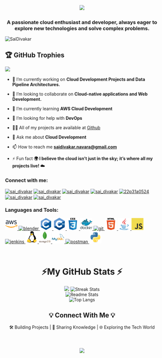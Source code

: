 
<h1 align="center">
    <img src="https://readme-typing-svg.herokuapp.com?font=Righteous&size=35&color=0ABAB5&center=true&vCenter=true&width=550&height=70&duration=4000&lines=Welcome+to+my+GitHub!;I'm+Sai+Divakar!;I+💖+learning+new+things!" />
</h1>

<h3 align="center">A passionate cloud enthusiast and developer, always eager to explore new technologies and solve complex problems.</h3>


<p align="left"> <img src="https://komarev.com/ghpvc/?username=SaiDivakar-Navara&label=Profile%20views&color=0e75b6&style=flat" alt="SaiDivakar" /> </p>



## 🏆 GitHub Trophies
![](https://github-profile-trophy.vercel.app/?username=SaiDivakar-Navara&theme=radical&no-frame=false&no-bg=false&margin-w=4)

- 🔭 I’m currently working on **Cloud Development Projects and Data Pipeline Architectures.**

- 👯 I’m looking to collaborate on **Cloud-native applications and Web Development.**

- 🌱 I’m currently learning **AWS Cloud Development**

- 🤝 I’m looking for help with **DevOps**

- 👨‍💻 All of my projects are available at [Github](https://github.com/SaiDivakar-Navara)

- 💬 Ask me about **Cloud Development**

- 📫 How to reach me **saidivakar.navara@gmail.com**

- ⚡ Fun fact **🌍 I believe the cloud isn’t just in the sky; it’s where all my projects live! ☁️**




<h3 align="left">Connect with me:</h3>
<p align="left">
<a href="https://dev.to/n_saidivakar_c0f61680581" target="blank"><img align="center" src="https://raw.githubusercontent.com/rahuldkjain/github-profile-readme-generator/master/src/images/icons/Social/devto.svg" alt="sai_divakar" height="30" width="40" /></a>
<a href="https://www.linkedin.com/in/sai-divakar-navara/" target="blank"><img align="center" src="https://raw.githubusercontent.com/rahuldkjain/github-profile-readme-generator/master/src/images/icons/Social/linked-in-alt.svg" alt="sai_divakar" height="30" width="40" /></a>
<a href="https://www.instagram.com/cool._.boy._.nani/" target="blank"><img align="center" src="https://raw.githubusercontent.com/rahuldkjain/github-profile-readme-generator/master/src/images/icons/Social/instagram.svg" alt="sai_divakar" height="30" width="40" /></a>
<a href="https://www.codechef.com/users/sai_divakar" target="blank"><img align="center" src="https://cdn.jsdelivr.net/npm/simple-icons@3.1.0/icons/codechef.svg" alt="sai_divakar" height="30" width="40" /></a>
<a href="https://www.hackerrank.com/22p31a0524" target="blank"><img align="center" src="https://raw.githubusercontent.com/rahuldkjain/github-profile-readme-generator/master/src/images/icons/Social/hackerrank.svg" alt="22p31a0524" height="30" width="40" /></a>
<a href="https://leetcode.com/u/Sai_Divakar07/" target="blank"><img align="center" src="https://raw.githubusercontent.com/rahuldkjain/github-profile-readme-generator/master/src/images/icons/Social/leet-code.svg" alt="sai_divakar" height="30" width="40" /></a>
<a href="https://www.geeksforgeeks.org/user/nani_777/" target="blank"><img align="center" src="https://raw.githubusercontent.com/rahuldkjain/github-profile-readme-generator/master/src/images/icons/Social/geeks-for-geeks.svg" alt="sai_divakar" height="30" width="40" /></a>
</p>

<h3 align="left">Languages and Tools:</h3>
<p align="left"> <a href="https://aws.amazon.com" target="_blank" rel="noreferrer"> <img src="https://raw.githubusercontent.com/devicons/devicon/master/icons/amazonwebservices/amazonwebservices-original-wordmark.svg" alt="aws" width="40" height="40"/> </a> <a href="https://www.blender.org/" target="_blank" rel="noreferrer"> <img src="https://download.blender.org/branding/community/blender_community_badge_white.svg" alt="blender" width="40" height="40"/> </a> <a href="https://www.cprogramming.com/" target="_blank" rel="noreferrer"> <img src="https://raw.githubusercontent.com/devicons/devicon/master/icons/c/c-original.svg" alt="c" width="40" height="40"/> </a> <a href="https://www.w3schools.com/cpp/" target="_blank" rel="noreferrer"> <img src="https://raw.githubusercontent.com/devicons/devicon/master/icons/cplusplus/cplusplus-original.svg" alt="cplusplus" width="40" height="40"/> </a> <a href="https://www.w3schools.com/css/" target="_blank" rel="noreferrer"> <img src="https://raw.githubusercontent.com/devicons/devicon/master/icons/css3/css3-original-wordmark.svg" alt="css3" width="40" height="40"/> </a> <a href="https://www.docker.com/" target="_blank" rel="noreferrer"> <img src="https://raw.githubusercontent.com/devicons/devicon/master/icons/docker/docker-original-wordmark.svg" alt="docker" width="40" height="40"/> </a> <a href="https://git-scm.com/" target="_blank" rel="noreferrer"> <img src="https://www.vectorlogo.zone/logos/git-scm/git-scm-icon.svg" alt="git" width="40" height="40"/> </a> <a href="https://www.w3.org/html/" target="_blank" rel="noreferrer"> <img src="https://raw.githubusercontent.com/devicons/devicon/master/icons/html5/html5-original-wordmark.svg" alt="html5" width="40" height="40"/> </a> <a href="https://www.java.com" target="_blank" rel="noreferrer"> <img src="https://raw.githubusercontent.com/devicons/devicon/master/icons/java/java-original.svg" alt="java" width="40" height="40"/> </a> <a href="https://developer.mozilla.org/en-US/docs/Web/JavaScript" target="_blank" rel="noreferrer"> <img src="https://raw.githubusercontent.com/devicons/devicon/master/icons/javascript/javascript-original.svg" alt="javascript" width="40" height="40"/> </a> <a href="https://www.jenkins.io" target="_blank" rel="noreferrer"> <img src="https://www.vectorlogo.zone/logos/jenkins/jenkins-icon.svg" alt="jenkins" width="40" height="40"/> </a> <a href="https://www.linux.org/" target="_blank" rel="noreferrer"> <img src="https://raw.githubusercontent.com/devicons/devicon/master/icons/linux/linux-original.svg" alt="linux" width="40" height="40"/> </a> <a href="https://www.mongodb.com/" target="_blank" rel="noreferrer"> <img src="https://raw.githubusercontent.com/devicons/devicon/master/icons/mongodb/mongodb-original-wordmark.svg" alt="mongodb" width="40" height="40"/> </a> <a href="https://www.mysql.com/" target="_blank" rel="noreferrer"> <img src="https://raw.githubusercontent.com/devicons/devicon/master/icons/mysql/mysql-original-wordmark.svg" alt="mysql" width="40" height="40"/> </a> <a href="https://postman.com" target="_blank" rel="noreferrer"> <img src="https://www.vectorlogo.zone/logos/getpostman/getpostman-icon.svg" alt="postman" width="40" height="40"/> </a> <a href="https://www.python.org" target="_blank" rel="noreferrer"> <img src="https://raw.githubusercontent.com/devicons/devicon/master/icons/python/python-original.svg" alt="python" width="40" height="40"/> </a> </p>


<br>
<div align="center">
  <h1> ⚡My GitHub Stats ⚡</h1>

  <img src="https://readme-typing-svg.herokuapp.com/?font=Monospace&size=24&color=00FA9A&width=500&lines=Code+Commits:+Growing+Daily!;Repositories:+Growing+Continuously!;Contributions:+Making+an+Impact!;Let's+Explore+My+Stats+👇" />

  <!-- Streak Stats -->
  <img width="400" src="https://github-readme-streak-stats-salesp07.vercel.app/?user=SaiDivakar-Navara&count_private=true&theme=highcontrast&border_radius=15" alt="Streak Stats" />
<br>
  <!-- Readme Stats -->
  <img width="400" src="https://github-readme-stats-salesp07.vercel.app/api?username=SaiDivakar-Navara&count_private=true&show_icons=true&theme=tokyonight&rank_icon=github&border_radius=15" alt="Readme Stats" />
<br>
  <!-- Top Languages -->
  <img width="330" src="https://github-readme-stats-salesp07.vercel.app/api/top-langs/?username=SaiDivakar-Navara&hide=HTML&langs_count=8&layout=compact&theme=tokyonight&border_radius=15&size_weight=0.5&count_weight=0.5&exclude_repo=github-readme-stats" alt="Top Langs" />

  <h2>💡 Connect With Me 💡</h2>
  <p>🛠️ Building Projects | 🌟 Sharing Knowledge | 🌐 Exploring the Tech World</p>
</div>

<br>

<center><h3>
  <img src="https://readme-typing-svg.herokuapp.com/?font=Indie+Flower&size=28&color=FF69B4&center=false&width=600&lines=“Strive+for+progress,+not+perfection.”;“Success+is+the+sum+of+small+efforts.”" />
</h3></center>
